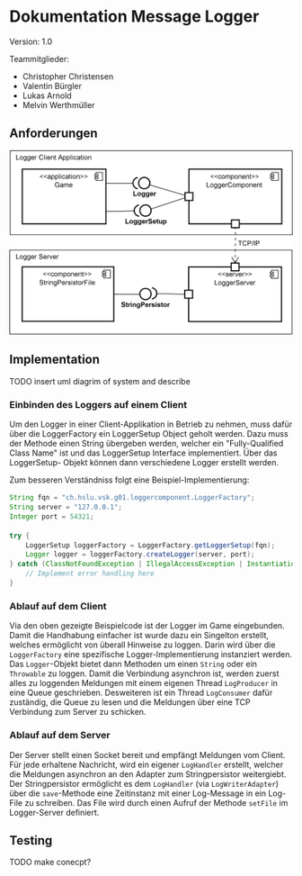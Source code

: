 # Dokumentation Message Logger

Version: 1.0

Teammitglieder:

* Christopher Christensen
* Valentin Bürgler
* Lukas Arnold
* Melvin Werthmüller

## Anforderungen
![](base-system-overview.png)

## Implementation
TODO insert uml diagrim of system and describe

### Einbinden des Loggers auf einem Client
Um den Logger in einer Client-Applikation in Betrieb zu nehmen, muss dafür über die LoggerFactory ein LoggerSetup Object geholt werden. Dazu muss der Methode einen String übergeben werden, welcher ein "Fully-Qualified Class Name" ist und das LoggerSetup Interface implementiert. Über das LoggerSetup-
Objekt können dann verschiedene Logger erstellt werden. 

Zum besseren Verständniss folgt eine Beispiel-Implementierung:

```java
String fqn = "ch.hslu.vsk.g01.loggercomponent.LoggerFactory";
String server = "127.0.0.1";
Integer port = 54321;

try {
	LoggerSetup loggerFactory = LoggerFactory.getLoggerSetup(fqn);
	Logger logger = loggerFactory.createLogger(server, port);
} catch (ClassNotFoundException | IllegalAccessException | InstantiationException e) {
	// Implement error handling here
}
```

### Ablauf auf dem Client
Via den oben gezeigte Beispielcode ist der Logger im Game eingebunden. Damit die Handhabung einfacher ist wurde dazu ein Singelton erstellt, welches ermöglicht von überall Hinweise zu loggen. Darin wird über die `LoggerFactory` eine spezifische Logger-Implementierung instanziert werden. Das `Logger`-Objekt bietet dann Methoden um einen `String` oder ein `Throwable` zu loggen. Damit die Verbindung asynchron ist, werden zuerst alles zu loggenden Meldungen mit einem eigenen Thread `LogProducer` in eine Queue geschrieben. Desweiteren ist ein Thread `LogConsumer` dafür zuständig, die Queue zu lesen und die Meldungen über eine TCP Verbindung zum Server zu schicken.

### Ablauf auf dem Server
Der Server stellt einen Socket bereit und empfängt Meldungen vom Client. Für jede erhaltene Nachricht, wird ein eigener `LogHandler` erstellt, welcher die Meldungen asynchron an den Adapter zum Stringpersistor weitergiebt. Der Stringpersistor ermöglicht es dem `LogHandler` (via `LogWriterAdapter`) über die `save`-Methode eine Zeitinstanz mit einer Log-Message in ein Log-File zu schreiben. Das File wird durch einen Aufruf der Methode `setFile` im Logger-Server definiert. 

## Testing
TODO make conecpt?
